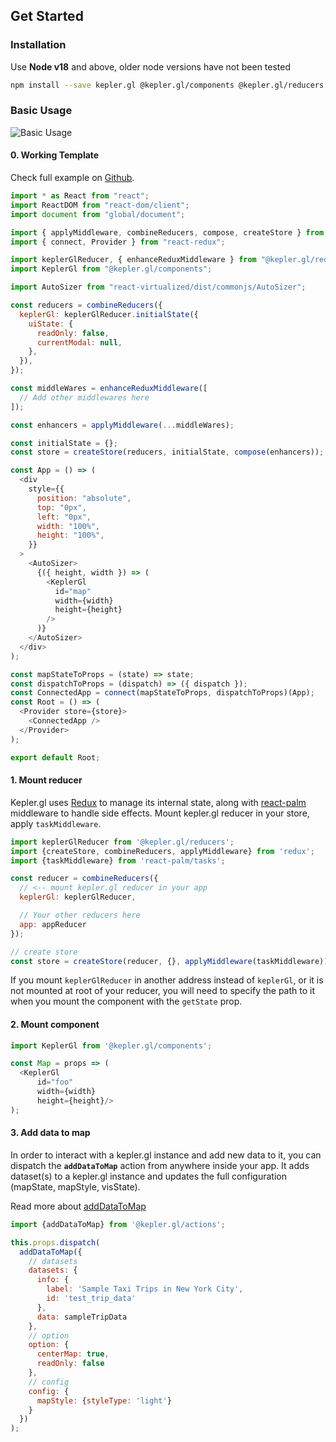 ## Get Started

### Installation

Use <b>Node v18</b> and above, older node versions have not been tested

```sh
npm install --save kepler.gl @kepler.gl/components @kepler.gl/reducers
```

### Basic Usage

![Basic Usage][basic-usage]

#### 0. Working Template

Check full example on [Github](https://github.com/keplergl/kepler.gl/tree/master/examples/get-started).

```js
import * as React from "react";
import ReactDOM from "react-dom/client";
import document from "global/document";

import { applyMiddleware, combineReducers, compose, createStore } from "redux";
import { connect, Provider } from "react-redux";

import keplerGlReducer, { enhanceReduxMiddleware } from "@kepler.gl/reducers";
import KeplerGl from "@kepler.gl/components";

import AutoSizer from "react-virtualized/dist/commonjs/AutoSizer";

const reducers = combineReducers({
  keplerGl: keplerGlReducer.initialState({
    uiState: {
      readOnly: false,
      currentModal: null,
    },
  }),
});

const middleWares = enhanceReduxMiddleware([
  // Add other middlewares here
]);

const enhancers = applyMiddleware(...middleWares);

const initialState = {};
const store = createStore(reducers, initialState, compose(enhancers));

const App = () => (
  <div
    style={{
      position: "absolute",
      top: "0px",
      left: "0px",
      width: "100%",
      height: "100%",
    }}
  >
    <AutoSizer>
      {({ height, width }) => (
        <KeplerGl
          id="map"
          width={width}
          height={height}
        />
      )}
    </AutoSizer>
  </div>
);

const mapStateToProps = (state) => state;
const dispatchToProps = (dispatch) => ({ dispatch });
const ConnectedApp = connect(mapStateToProps, dispatchToProps)(App);
const Root = () => (
  <Provider store={store}>
    <ConnectedApp />
  </Provider>
);

export default Root;
```




#### 1. Mount reducer

Kepler.gl uses [Redux](https://redux.js.org/) to manage its internal state, along with [react-palm](https://github.com/btford/react-palm) middleware to handle side effects. Mount kepler.gl reducer in your store, apply  `taskMiddleware`.

```js
import keplerGlReducer from '@kepler.gl/reducers';
import {createStore, combineReducers, applyMiddleware} from 'redux';
import {taskMiddleware} from 'react-palm/tasks';

const reducer = combineReducers({
  // <-- mount kepler.gl reducer in your app
  keplerGl: keplerGlReducer,

  // Your other reducers here
  app: appReducer
});

// create store
const store = createStore(reducer, {}, applyMiddleware(taskMiddleware));
```
If you mount `keplerGlReducer` in another address instead of `keplerGl`, or it is not
mounted at root of your reducer, you will need to specify the path to it when you mount the component with the `getState` prop.

#### 2. Mount component

```js
import KeplerGl from '@kepler.gl/components';

const Map = props => (
  <KeplerGl
      id="foo"
      width={width}
      height={height}/>
);
```

#### 3. Add data to map

In order to interact with a kepler.gl instance and add new data to it, you can dispatch the __`addDataToMap`__ action from anywhere inside your app. It adds dataset(s) to a kepler.gl instance and updates the full configuration (mapState, mapStyle, visState).

Read more about [addDataToMap](./actions/actions.md#adddatatomap)


```js
import {addDataToMap} from '@kepler.gl/actions';

this.props.dispatch(
  addDataToMap({
    // datasets
    datasets: {
      info: {
        label: 'Sample Taxi Trips in New York City',
        id: 'test_trip_data'
      },
      data: sampleTripData
    },
    // option
    option: {
      centerMap: true,
      readOnly: false
    },
    // config
    config: {
      mapStyle: {styleType: 'light'}
    }
  })
);
```

[basic-usage]: https://d1a3f4spazzrp4.cloudfront.net/kepler.gl/documentation/api_basic-usage.png
